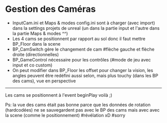 Gestion des Caméras
=====================
- InputCam.ini et Maps & modes config.ini sont à charger (avec import) dans la settings projets de unreal (un dans la partie input et l'autre dans la partie Maps & modes ^^) 
- Les 4 cams se positionnent par rapport au sol donc il faut mettre BP_Floor dans la scene 
- BP_CamSwitch gère le changement de cam #flèche gauche et flèche droite (directionnelles)
- BP_GameControl nécessaire pour les contrôles (#mode de jeu avec input et co custom)
- On peut modifier dans BP_Floor les offset pour changer la vision, les angles peuvent être redéfini aussi selon, mais plus touchy (dans les BP des cams), vue en perspective
---
Les cams se positionnent à l'event beginPlay voilà ;)

Ps: la vue des cams était pas bonne parce que les données de rotation (hardcodées) ne se sauvegardent  pas avec le BP des cams mais avec avec la scene (comme le positionnement) #révélation xD #sorry
